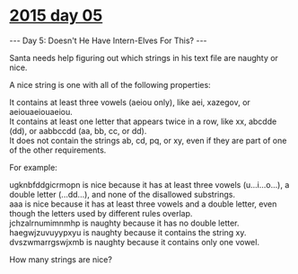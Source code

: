 # [2015 day 05](https://adventofcode.com/2015/day/5)

--- Day 5: Doesn't He Have Intern-Elves For This? ---

Santa needs help figuring out which strings in his text file are naughty or nice.

A nice string is one with all of the following properties:

It contains at least three vowels (aeiou only), like aei, xazegov, or aeiouaeiouaeiou.\
It contains at least one letter that appears twice in a row, like xx, abcdde (dd), or aabbccdd (aa, bb, cc, or dd).\
It does not contain the strings ab, cd, pq, or xy, even if they are part of one of the other requirements.

For example:

ugknbfddgicrmopn is nice because it has at least three vowels (u...i...o...), a double letter (...dd...), and none of the disallowed substrings.\
aaa is nice because it has at least three vowels and a double letter, even though the letters used by different rules overlap.\
jchzalrnumimnmhp is naughty because it has no double letter.\
haegwjzuvuyypxyu is naughty because it contains the string xy.\
dvszwmarrgswjxmb is naughty because it contains only one vowel.

How many strings are nice?